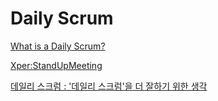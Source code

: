 # Daily Scrum

[What is a Daily Scrum?](https://www.scrum.org/resources/what-is-a-daily-scrum)

[Xper:StandUpMeeting](https://web.archive.org/web/20061012045122/http://xper.org/wiki/xp/StandUpMeeting)

[데일리 스크럼 : '데일리 스크럼'을 더 잘하기 위한 생각](http://thefarmersfront.github.io/blog/daily-scrum-thinking/)
